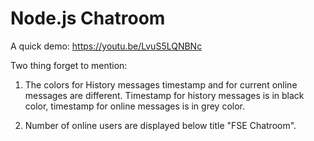 # Node.js Chatroom

A quick demo:
https://youtu.be/LvuS5LQNBNc

Two thing forget to mention:
1. The colors for History messages timestamp and for current online messages are different. 
Timestamp for history messages is in black color, timestamp for online messages is in grey color.

2. Number of online users are displayed below title "FSE Chatroom".
